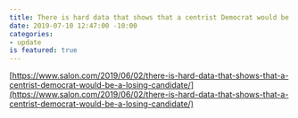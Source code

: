 ```yaml
---
title: There is hard data that shows that a centrist Democrat would be a losing candidate
date: 2019-07-10 12:47:00 -10:00
categories:
- update
is featured: true
---
```


[https://www.salon.com/2019/06/02/there-is-hard-data-that-shows-that-a-centrist-democrat-would-be-a-losing-candidate/](https://www.salon.com/2019/06/02/there-is-hard-data-that-shows-that-a-centrist-democrat-would-be-a-losing-candidate/)